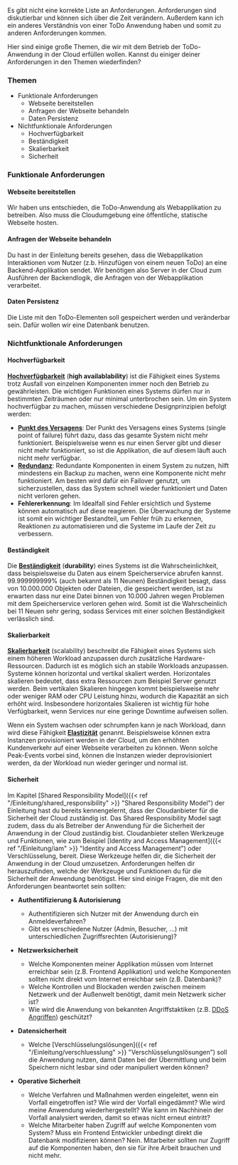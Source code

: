 Es gibt nicht eine korrekte Liste an Anforderungen. Anforderungen sind diskutierbar und können sich über die Zeit verändern. Außerdem kann ich ein anderes Verständnis von einer ToDo Anwendung haben und somit zu anderen Anforderungen kommen.

Hier sind einige große Themen, die wir mit dem Betrieb der ToDo-Anwendung in der Cloud erfüllen wollen. Kannst du einiger deiner Anforderungen in den Themen wiederfinden?

### Themen
- Funktionale Anforderungen
  - Webseite bereitstellen
  - Anfragen der Webseite behandeln
  - Daten Persistenz
- Nichtfunktionale Anforderungen
  - Hochverfügbarkeit
  - Beständigkeit
  - Skalierbarkeit
  - Sicherheit

### Funktionale Anforderungen
#### Webseite bereitstellen
Wir haben uns entschieden, die ToDo-Anwendung als Webapplikation zu betreiben. Also muss die Cloudumgebung eine öffentliche, statische Webseite hosten.

#### Anfragen der Webseite behandeln
Du hast in der Einleitung bereits gesehen, dass die Webapplikation Interaktionen vom Nutzer (z.b. Hinzufügen von einem neuen ToDo) an eine Backend-Applikation sendet. Wir benötigen also Server in der Cloud zum Ausführen der Backendlogik, die Anfragen von der Webapplikation verarbeitet.

#### Daten Persistenz
Die Liste mit den ToDo-Elementen soll gespeichert werden und veränderbar sein. Dafür wollen wir eine Datenbank benutzen.

### Nichtfunktionale Anforderungen
#### Hochverfügbarkeit
**[Hochverfügbarkeit](https://de.wikipedia.org/wiki/Hochverf%C3%BCgbarkeit)** (**high availablability**) ist die Fähigkeit eines Systems trotz Ausfall von einzelnen Komponenten immer noch den Betrieb zu gewährleisten. Die wichtigen Funktionen eines Systems dürfen nur in bestimmten Zeiträumen oder nur minimal unterbrochen sein. Um ein System hochverfügbar zu machen, müssen verschiedene Designprinzipien befolgt werden:
-	**[Punkt des Versagens](https://de.wikipedia.org/wiki/Single_Point_of_Failure)**: Der Punkt des Versagens eines Systems (single point of failure) führt dazu, dass das gesamte System nicht mehr funktioniert. Beispielsweise wenn es nur einen Server gibt und dieser nicht mehr funktioniert, so ist die Applikation, die auf diesem läuft auch nicht mehr verfügbar. 
-	**[Redundanz](https://de.wikipedia.org/wiki/Redundanz_(Technik))**: Redundante Komponenten in einem System zu nutzen, hilft mindestens ein Backup zu machen, wenn eine Komponente nicht mehr funktioniert. Am besten wird dafür ein Failover genutzt, um sicherzustellen, dass das System schnell wieder funktioniert und Daten nicht verloren gehen.
-   **Fehlererkennung**: Im Idealfall sind Fehler ersichtlich und Systeme können automatisch auf diese reagieren. Die Überwachung der Systeme ist somit ein wichtiger Bestandteil, um Fehler früh zu erkennen, Reaktionen zu automatisieren und die Systeme im Laufe der Zeit zu verbessern.

#### Beständigkeit
Die **[Beständigkeit](https://www.presidio.com/understanding-scope-durability-of-data-on-aws/)** (**durability**) eines Systems ist die Wahrscheinlichkeit, dass beispielsweise du Daten aus einem Speicherservice abrufen kannst. 99.999999999% (auch bekannt als 11 Neunen) Beständigkeit besagt, dass von 10.000.000 Objekten oder Dateien, die gespeichert werden, ist zu erwarten dass nur eine Datei binnen von 10.000 Jahren wegen Problemen mit dem Speicherservice verloren gehen wird. Somit ist die Wahrscheinlich bei 11 Neuen sehr gering, sodass Services mit einer solchen Beständigkeit verlässlich sind.

#### Skalierbarkeit
**[Skalierbarkeit](https://de.wikipedia.org/wiki/Skalierbarkeit)** (scalability) beschreibt die Fähigkeit eines Systems sich einem höheren Workload anzupassen durch zusätzliche Hardware-Ressourcen. Dadurch ist es möglich sich an stabile Workloads anzupassen. Systeme können horizontal und vertikal skaliert werden. Horizontales skalieren bedeutet, dass extra Ressourcen zum Beispiel Server genutzt werden. Beim vertikalen Skalieren hingegen kommt beispielsweise mehr oder weniger RAM oder CPU Leistung hinzu, wodurch die Kapazität an sich erhöht wird. Insbesondere horizontales Skalieren ist wichtig für hohe Verfügbarkeit, wenn Services nur eine geringe Downtime aufweisen sollen.

Wenn ein System wachsen oder schrumpfen kann je nach Workload, dann wird diese Fähigkeit **[Elastizität](https://www.betriebswirtschaft-lernen.net/erklaerung/cloud-elastizitaet/)** genannt. Beispielsweise können extra Instanzen provisioniert werden in der Cloud, um den erhöhten Kundenverkehr auf einer Webseite verarbeiten zu können. Wenn solche Peak-Events vorbei sind, können die Instanzen wieder deprovisioniert werden, da der Workload nun wieder geringer und normal ist.

#### Sicherheit
Im Kapitel [Shared Responsibility Model]({{< ref "/Einleitung/shared_responsibility" >}} "Shared Responsibility Model") der Einleitung hast du bereits kennengelernt, dass der Cloudanbieter für die Sicherheit der Cloud zuständig ist. Das Shared Responsibility Model sagt zudem, dass du als Betreiber der Anwendung für die Sicherheit der Anwendung in der Cloud zuständig bist. Cloudanbieter stellen Werkzeuge und Funktionen, wie zum Beispiel [Identity and Access Management]({{< ref "/Einleitung/iam" >}} "Identity and Access Management") oder Verschlüsselung, bereit. Diese Werkzeuge helfen dir, die Sicherheit der Anwendung in der Cloud umzusetzen. 
Anforderungen helfen dir herauszufinden, welche der Werkzeuge und Funktionen du für die Sicherheit der Anwendung benötigst. Hier sind einige Fragen, die mit den Anforderungen beantwortet sein sollten:
- **Authentifizierung & Autorisierung**
  - Authentifizieren sich Nutzer mit der Anwendung durch ein Anmeldeverfahren?
  - Gibt es verschiedene Nutzer (Admin, Besucher, ...) mit unterschiedlichen Zugriffsrechten (Autorisierung)?
- **Netzwerksicherheit**
  - Welche Komponenten meiner Applikation müssen vom Internet erreichbar sein (z.B. Frontend Applikation) und welche Komponenten sollten nicht direkt vom Internet erreichbar sein (z.B. Datenbank)?
  - Welche Kontrollen und Blockaden werden zwischen meinem Netzwerk und der Außenwelt benötigt, damit mein Netzwerk sicher ist?
  - Wie wird die Anwendung von bekannten Angriffstaktiken (z.B. [DDoS Angriffen](https://de.wikipedia.org/wiki/Denial_of_Service)) geschützt?
- **Datensicherheit**
  - Welche [Verschlüsselungslösungen]({{< ref "/Einleitung/verschluesslung" >}} "Verschlüsselungslösungen") soll die Anwendung nutzen, damit Daten bei der Übermittlung und beim Speichern nicht lesbar sind oder manipuliert werden können?

- **Operative Sicherheit**
  - Welche Verfahren und Maßnahmen werden eingeleitet, wenn ein Vorfall eingetroffen ist? Wie wird der Vorfall eingedämmt? Wie wird meine Anwendung wiederhergestellt? Wie kann im Nachhinein der Vorfall analysiert werden, damit so etwas nicht erneut eintritt?
  - Welche Mitarbeiter haben Zugriff auf welche Komponenten vom System? Muss ein Frontend Entwickler unbedingt direkt die Datenbank modifizieren können? Nein. Mitarbeiter sollten nur Zugriff auf die Komponenten haben, den sie für ihre Arbeit brauchen und nicht mehr.